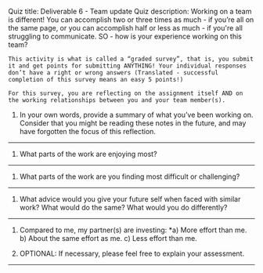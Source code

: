 Quiz title: Deliverable 6 - Team update
Quiz description: Working on a team is different! You can accomplish two or three times as much - if you’re all on the same page, or you can accomplish half or less as much - if you're all struggling to communicate. SO - how is your experience working on this team?

    This activity is what is called a “graded survey”, that is, you submit it and get points for submitting ANYTHING! Your individual responses don’t have a right or wrong answers (Translated - successful completion of this survey means an easy 5 points!)

    For this survey, you are reflecting on the assignment itself AND on the working relationships between you and your team member(s).

1. In your own words, provide a summary of what you’ve been working on. Consider that you might be reading these notes in the future, and may have forgotten the focus of this reflection.
____


1. What parts of the work are enjoying most?
____


1. What parts of the work are you finding most difficult or challenging?
____


1. What advice would you give your future self when faced with similar work? What would do the same? What would you do differently?
_____

1. Compared to me, my partner(s) are investing:
*a) More effort than me.
b) About the same effort as me.
c) Less effort than me.

1. OPTIONAL: If necessary, please feel free to explain your assessment.
____
